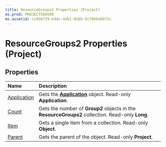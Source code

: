 ```yaml
---
title: ResourceGroups2 Properties (Project)
ms.prod: PROJECTSERVER
ms.assetid: cc8bbf29-e94c-4ab1-92bb-5c7860a6072c
---
```



# ResourceGroups2 Properties (Project)

## Properties



|**Name**|**Description**|
|:-----|:-----|
|[Application](resourcegroups2-application-property-project.md)|Gets the  **[Application](application-object-project.md)** object. Read-only **Application**.|
|[Count](resourcegroups2-count-property-project.md)|Gets the number of  **Group2** objects in the **ResourceGroups2** collection. Read-only **Long**.|
|[Item](resourcegroups2-item-property-project.md)|Gets a single item from a collection. Read-only  **Object**.|
|[Parent](resourcegroups2-parent-property-project.md)|Gets the parent of the object. Read-only  **Project**.|

